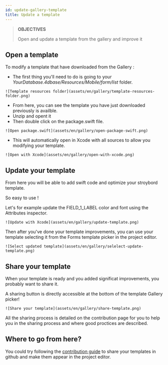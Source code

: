 ```yaml
---
id: update-gallery-template
title: Update a template
---
```


> **OBJECTIVES**
>
> Open and update a template from the gallery and improve it

## Open a template 

To modify a template that have downloaded from the Gallery :

* The first thing you'll need to do is going to your *YourDatabase.4dbase/Resources/Mobile/form/list* folder.

```![Template resources folder](assets/en/gallery/template-resources-folder.png)```

* From here, you can see the template you have just downloaded previously is availble.
* Unzip and opent it
* Then double click on the package.swift file.

```![Open package.swift](assets/en/gallery/open-package-swift.png)```

* This will automatically open in Xcode with all sources to allow you modifying your template.

```![Open with Xcode](assets/en/gallery/open-with-xcode.png)```

## Update your template 

From here you will be able to add swift code and optimize your stroybord template.

So easy to use !

Let's for example update the FIELD_1_LABEL color and font using the Attributes inspector.

```![Update with Xcode](assets/en/gallery/update-template.png)```

Then after you've done your template improvements, you can use your template selecting it from the Forms template picker in the project editor.

```![Select updated template](assets/en/gallery/selelect-update-template.png)```

## Share your template 

When your template is ready and you added significat improvements, you probably want to share it. 

A sharing button is directly accessible at the bottom of the template Gallery picker!

```![Share your template](assets/en/gallery/share-template.png)```

All the sharing process is detailed on the contribution page for you to help you in the sharing process and where good proctices are described.

## Where to go from here?

You could try following the [contribution guide](https://github.com/4d-for-ios/gallery/blob/master/.github/CONTRIBUTING.md#how-do-you-add-a-package) to share your templates in github and make them appear in the project editor.






